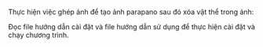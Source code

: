 Thực hiện việc ghép ảnh để tạo ảnh parapano sau đó xóa vật thể trong ảnh:

Đọc file hướng dẫn cài đặt và file hướng dẫn sử dụng để thực hiện cài đặt và chạy chương trình.


